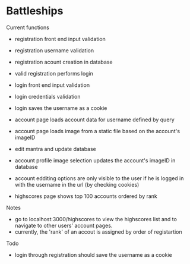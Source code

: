 # Battleships

Current functions
- registration front end input validation
- registration username validation
- registration acount creation in database
- valid registration performs login

- login front end input validation
- login credentials validation
- login saves the username as a cookie

- account page loads account data for username defined by query
- account page loads image from a static file based on the account's imageID
- edit mantra and update database
- account profile image selection updates the account's imageID in database
- account edditing options are only visible to the user if he is logged in with the username in the url (by checking cookies)

- highscores page shows top 100 accounts ordered by rank

Notes
  - go to localhost:3000/highscores to view the highscores list and to navigate to other users' account pages.
  - currently, the 'rank' of an accout is assigned by order of registartion

Todo
  - login through registration should save the username as a cookie
